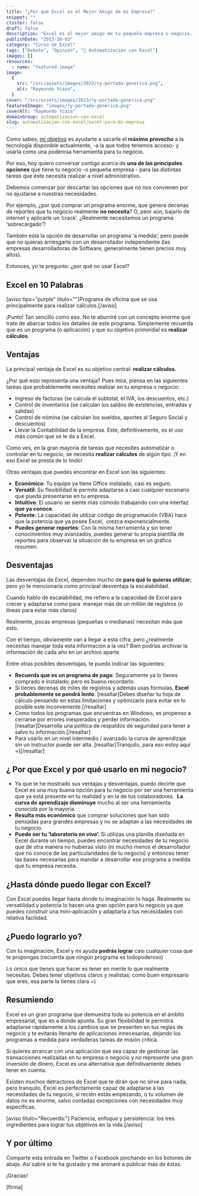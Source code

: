 ```yaml
---
title: "¿Por qué Excel es el Mejor Amigo de mi Empresa?"
snippet: ""
cluster: false
draft: false
description: "Excel es el mejor amigo de tu pequeña empresa o negocio, si sabes cómo sacarle provecho. Descubre aquí si Excel es la opción indicada para Tu Empresa."
publishDate: "2012-10-03"
category: "Curso de Excel"
tags: ["Debate", "Opinión", "🤖 Automatización con Excel"]
images: []
resources:
  - name: "featured-image"
image:
  {
    src: "/src/assets/images/2023/ry-portada-generica.png",
    alt: "Raymundo Ycaza",
  }
cover: "/src/assets/images/2023/ry-portada-generica.png"
featuredImage: "images/ry-portada-generica.png"
coverAlt: "Raymundo Ycaza"
domainGroup: automatizacion-con-excel
slug: automatizacion-con-excel/excel-para-mi-empresa
---
```


Como sabes, [mi objetivo](http://raymundoycaza.com/acerca-de "Sobre Raymundo") es ayudarte a sacarle el **máximo** **provecho** a la tecnología disponible actualmente, -a la que todos tenemos acceso- y usarla como una poderosa herramienta para tu negocio.

Por eso, hoy quiero conversar contigo acerca de **una de las principales opciones** que tiene tu negocio -o pequeña empresa - para las distintas tareas que éste necesita realizar a nivel administrativo.

Debemos comenzar por descartar las opciones que no nos convienen por no ajustarse a nuestras necesidades.

Por ejemplo, ¿por qué comprar un programa enorme, que genera decenas de reportes que tu negocio realmente **no necesita**? O, peor aún, bajarlo de internet y aplicarle un ‘crack’. ¿Realmente necesitamos un programa ‘sobrecargado’?

También está la opción de desarrollar un programa ‘a medida’; pero puede que no quieras arriesgarte con un desarrollador independiente (las empresas desarrolladoras de Software, generalmente tienen precios muy altos).

Entonces, yo te pregunto: ¿por qué no usar Excel?

## Excel en 10 Palabras

\[aviso tipo="purple" titulo=""\]Programa de oficina que se usa principalmente para realizar cálculos.\[/aviso\]

¡Punto! Tan sencillo como eso. No te aburriré con un concepto enorme que trate de abarcar todos los detalles de este programa. Simplemente recuerda que es un programa (o aplicación) y que su objetivo primordial es **realizar cálculos**.

## Ventajas

La principal ventaja de Excel es su objetivo central: **realizar cálculos**.

¿Por qué esto representa una ventaja? Pues mira, piensa en las siguientes tareas que probablemente necesites realizar en tu empresa o negocio:

- Ingreso de facturas (se calcula el subtotal, el IVA, los descuentos, etc.)
- Control de inventarios (se calculan los saldos de existencias, entradas y salidas)
- Control de nómina (se calculan los sueldos, aportes al Seguro Social y descuentos)
- Llevar la Contabilidad de la empresa. Este, definitivamente, es el uso más común que se le da a Excel.

Como ves, en la gran mayoría de tareas que necesites automatizar o controlar en tu negocio, se necesita **realizar cálculos** de algún tipo. ¡Y en eso Excel se presta de lo lindo!

Otras ventajas que puedes encontrar en Excel son las siguientes:

- **Económico**: Tu equipo ya tiene Office instalado, casi es seguro.
- **Versátil**: Su flexibilidad le permite adaptarse a casi cualquier escenario que pueda presentarse en tu empresa.
- **Intuitivo**: El usuario se siente más cómodo trabajando con una interfaz **que ya conoce**.
- **Potente**: La capacidad de utilizar código de programación (VBA) hace que la potencia que ya posee Excel,  crezca exponencialmente.
- **Puedes generar reportes**: Con la misma herramienta y sin tener conocimientos muy avanzados, puedes generar tu propia plantilla de reportes para observar la situación de tu empresa en un gráfico resumen.

## Desventajas

Las desventajas de Excel, dependen mucho de **para qué lo quieras utilizar**; pero yo te mencionaría como principal desventaja la escalabilidad.

Cuando hablo de escalabilidad, me refiero a la capacidad de Excel para crecer y adaptarse como para  manejar más de un millón de registros (o líneas para estar más claros)

Realmente, pocas empresas (pequeñas o medianas) necesitan más que esto.

Con el tiempo, obviamente van a llegar a esta cifra; pero ¿realmente necesitas manejar toda esta información a la vez? Bien podrías archivar la información de cada año en un archivo aparte.

Entre otras posibles desventajas, te puedo indicar las siguientes:

- **Recuerda que es un programa de pago**: Seguramente ya lo tienes comprado e instalado; pero es bueno recordarlo.
- Si tienes decenas de miles de registros y además usas fórmulas, **Excel probablemente se pondrá lento**. \[resaltar\]Debes diseñar tu hoja de cálculo pensando en estas limitaciones y optimizarlo para evitar en lo posible este inconveniente.\[/resaltar\]
- Como todos los programas que encuentras en Windows, es propenso a cerrarse por errores inesperados y perder información. \[resaltar\]Desarrolla una política de respaldos de seguridad para tener a salvo tu información.\[/resaltar\]
- Para usarlo en un nivel intermedio / avanzado la curva de aprendizaje sin un instructor puede ser alta. \[resaltar\]Tranquilo, para eso estoy aquí =)\[/resaltar\]

## ¿ Por que Excel y por qué usarlo en mi negocio?

- Ya que te he mostrado sus ventajas y desventajas, puedo decirte que Excel es una muy buena opción para tu negocio por ser una herramienta que ya está presente en tu realidad y en la de tus colaboradores.  **La curva de aprendizaje disminuye** mucho al ser una herramienta conocida por la mayoría.
- **Resulta más económico** que comprar soluciones que han sido pensadas para grandes empresas y no se adaptan a las necesidades de tu negocio.
- **Puede ser tu ‘laboratorio en vivo’.** Si utilizas una planilla diseñada en Excel durante un tiempo, puedes encontrar necesidades de tu negocio que de otra manera no hubieras visto (ni mucho menos el desarrollador que no conoce de las particularidades de tu negocio) y entonces tener las bases necesarias para mandar a desarrollar ese programa a medida que tu empresa necesita.

## ¿Hasta dónde puedo llegar con Excel?

Con Excel puedes llegar hasta donde tu imaginación lo haga. Realmente su versatilidad y potencia lo hacen una gran opción para tu negocio ya que puedes construir una mini-aplicación y adaptarla a tus necesidades con relativa facilidad.

## ¿Puedo lograrlo yo?

Con tu imaginación, Excel y mi ayuda **podrás lograr** casi cualquier cosa que te propongas (recuerda que ningún programa es todopoderoso)

Lo único que tienes que hacer es tener en mente lo que realmente necesitas. Debes tener objetivos claros y realistas; como buen empresario que eres, esa parte la tienes clara =)

## Resumiendo

Excel es un gran programa que demuestra toda su potencia en el ámbito empresarial, que es a donde apunta. Su gran flexibilidad le permitirá adaptarse rápidamente a los cambios que se presenten en tus reglas de negocio y te evitarás llenarte de aplicaciones innecesarias, dejando los programas a medida para verdaderas tareas de misión crítica.

Si quieres arrancar con una aplicación que sea capaz de gestionar las transacciones realizadas en tu empresa o negocio y no represente una gran inversión de dinero, Excel es una alternativa que definitivamente debes tener en cuenta.

Existen muchos detractores de Excel que te dirán que no sirve para nada; pero tranquilo, Excel es perfectamente capaz de adaptarse a las necesidades de tu negocio, si recién estás empezando, o tu volumen de datos no es enorme, salvo contadas excepciones con necesidades muy específicas.

\[aviso titulo="Recuerda:"\] Paciencia, enfoque y persistencia: los tres ingredientes para lograr tus objetivos en la vida.\[/aviso\]

## Y por último

Comparte esta entrada en Twitter o Facebook pinchando en los botones de abajo. Así sabré si te ha gustado y me animaré a publicar más de éstas.

¡Gracias!

\[firma\]
